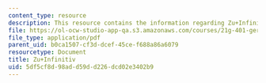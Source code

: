 ```yaml
---
content_type: resource
description: This resource contains the information regarding Zu+Infinitiv.
file: https://ol-ocw-studio-app-qa.s3.amazonaws.com/courses/21g-401-german-i-fall-2008/5df5cf8d98add59dd226dcd02e3402b9_MIT21G_401F08_zu_inf.pdf
file_type: application/pdf
parent_uid: b0ca1507-cf3d-dcef-45ce-f688a86a6079
resourcetype: Document
title: Zu+Infinitiv
uid: 5df5cf8d-98ad-d59d-d226-dcd02e3402b9
---
```

